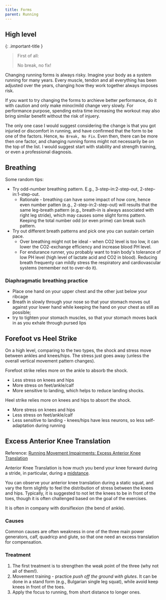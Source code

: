 ```yaml
---
title: Forms
parent: Running
---
```


## High level

{: .important-title }
> First of all:
>
> No break, no fix!

Changing running forms is always risky. Imagine your body as a system running for many years. Every muscle, tendon and all everything has been adjusted over the years, changing how they work together always imposes  risk.

If you want to try changing the forms to archieve better performance, do it with caution and only make minor/mild change very slowly. For performance purpose, spending extra time increasing the workout may also bring similar benefit without the risk of injuery.

The only one case I would suggest considering the change is that you got injuried or discomfort in running, and have confirmed that the form to be one of the factors. Hence, `No Break, No Fix`. Even then, there can be more then one factor, and changing running forms might not necessarily be on the top of the list. I would suggest start with stability and strength training, or even a professional diagnosis.

## Breathing

Some random tips:

* Try odd-number breathing pattern. E.g., 3-step-in:2-step-out, 2-step-in:1-step-out.
  * Rationale - breathing can have some impact of how core, hence even number patten (e.g., 2-step-in:2-step-out) will results that the same leg-breath pattern (e.g., breath-in is always associated with right leg stride), which may causes some slight forms pattern. Keeping the total number odd (or even prime) can break such pattern.
* Try out different breath patterns and pick one you can sustain certain pace.
  * Over breathing might not be ideal - when CO2 level is too low, it can lower the CO2-exchange efficiency and increase blood PH level.
  * For endurance runner, you probably want to train body's tolerance of low PH level (high level of lactate acid and CO2 in blood). Reducing breath frequenty can mildly stress the respiratory and cardiovascular systems (remember not to over-do it).

### Diaphragmatic breathing practice

* Place one hand on your upper chest and the other just below your ribcage
* Breath in slowly through your nose so that your stomach moves out against your lower hand while keeping the hand on your chest as still as possible;
* try to tighten your stomach muscles, so that your stomach moves back in as you exhale through pursed lips

## Forefoot vs Heel Strike

On a high level, comparing to the two types, the shock and stress move between ankles and knees/hips. The stress just goes away (unless the overall vertical movement pattern changes).

Forefoot strike relies more on the ankle to absorb the shock.

* Less stress on knees and hips
* More stress on feet/ankle/calf
* More sensitive to landing, which helps to reduce landing shocks.

Heel strike relies more on knees and hips to absort the shock.

* More stress on knees and hips
* Less stress on feet/ankle/calf
* Less sensitive to landing - knees/hips have less neurons, so less self-adaptation during running

## Excess Anterior Knee Translation

Reference: [Running Movement Impairments: Excess Anterior Knee Translation](https://www.doctorsofrunning.com/2018/08/running-movement-impairments-excess.html)

Anterior Knee Translation is how much you bend your knee forward during a stride, in particular, during a [midstance](../anatomy/biomechanics/#running-gait-cycle).

You can observe your anterior knee translation during a static squat, and vary the form slightly to feel the distribution of stress between the knees and hips. Typically, it is suggested to not let the knees to be in front of the toes, though it is often challenged based on the goal of the exercises.

It is often in company with dorsiflexion (the bend of ankle).

### Causes

Common causes are often weakness in one of the three main power generators, calf, quadricp and glute, so that one need an excess translation for compensation.

### Treatment

1. The first treatment is to strengthen the weak point of the three (why not all of them!).
1. Movement training - practice *push off the ground with glutes*.  It can be done in a stand form (e.g., Bulgarian single leg squat), while avoid keep knees in front of the toes.
1. Apply the focus to running, from short distance to longer ones.

